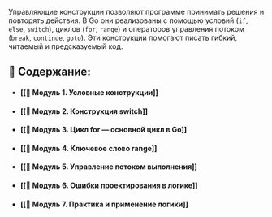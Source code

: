 
Управляющие конструкции позволяют программе принимать решения и повторять действия. В Go они реализованы с помощью условий (`if`, `else`, `switch`), циклов (`for`, `range`) и операторов управления потоком (`break`, `continue`, `goto`). Эти конструкции помогают писать гибкий, читаемый и предсказуемый код.

## 📕 Содержание:
- #### [[📕 Модуль 1. Условные конструкции]]
- #### [[📕 Модуль 2. Конструкция switch]]
- #### [[📕 Модуль 3. Цикл for — основной цикл в Go]]
- #### [[📕 Модуль 4. Ключевое слово range]]
- #### [[📕 Модуль 5. Управление потоком выполнения]]
- #### [[📕 Модуль 6. Ошибки проектирования в логике]]
- #### [[📕 Модуль 7. Практика и применение логики]]
